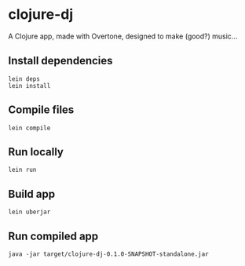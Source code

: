 # clojure-dj

A Clojure app, made with Overtone, designed to make (good?) music...

## Install dependencies
```
lein deps
lein install
```

## Compile files
```
lein compile
```

## Run locally
```
lein run
```

## Build app
```
lein uberjar
```

## Run compiled app
```
java -jar target/clojure-dj-0.1.0-SNAPSHOT-standalone.jar
```